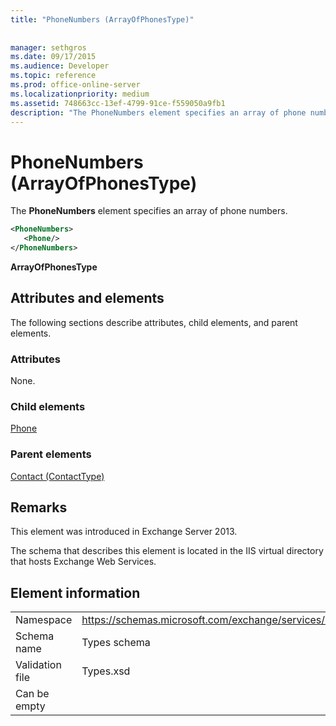 ```yaml
---
title: "PhoneNumbers (ArrayOfPhonesType)"
 
 
manager: sethgros
ms.date: 09/17/2015
ms.audience: Developer
ms.topic: reference
ms.prod: office-online-server
ms.localizationpriority: medium
ms.assetid: 748663cc-13ef-4799-91ce-f559050a9fb1
description: "The PhoneNumbers element specifies an array of phone numbers."
---
```


# PhoneNumbers (ArrayOfPhonesType)

The **PhoneNumbers** element specifies an array of phone numbers. 
  
```XML
<PhoneNumbers>
   <Phone/>
</PhoneNumbers>
```

 **ArrayOfPhonesType**
## Attributes and elements

The following sections describe attributes, child elements, and parent elements.
  
### Attributes

None.
  
### Child elements

[Phone](phone.md)
  
### Parent elements

[Contact (ContactType)](contact-contacttype.md)
  
## Remarks

This element was introduced in Exchange Server 2013.
  
The schema that describes this element is located in the IIS virtual directory that hosts Exchange Web Services.
  
## Element information

|||
|:-----|:-----|
|Namespace  <br/> |https://schemas.microsoft.com/exchange/services/2006/types  <br/> |
|Schema name  <br/> |Types schema  <br/> |
|Validation file  <br/> |Types.xsd  <br/> |
|Can be empty  <br/> ||
   

